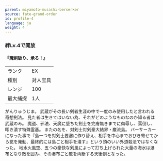 ```yaml
---
parent: miyamoto-musashi-berserker
source: fate-grand-order
id: profile-4
language: ja
weight: 4
---
```


### 絆Lv.4で開放

#### 『魔剣破り、承る！』

<table>
  <tr><td>ランク</td><td>EX</td></tr>
  <tr><td>種別</td><td>対人宝具</td></tr>
  <tr><td>レンジ</td><td>100</td></tr>
  <tr><td>最大捕捉</td><td>1人</td></tr>
</table>

がんりゅうじま。
武蔵がその長い剣者生涯の中で一度のみ使用したと言われる奇想剣法。
見た者は生きてはいない為、それがどのようなものなのか知る者は武蔵のみ。
魔道、邪法、天魔に堕ちた剣士を完膚無きまでに侮辱し、罵倒し、叩き潰す特殊霊基。
またの名を、対剣士対剣豪大結界・巌流島。
バーサーカーになった事で『島一つを対剣士要塞に作り替え、相手を中心までおびき寄せてから罠を発動、最終的には島ごと相手を潰す』という頭のいい外道殺法ではなくなった。
地水火風空、五つの豪快な剣風によって打ち上げられた大量の海水は瀑布となり敵を囲み、その瀑布ごと敵を両断する天衝剣となった。
